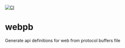 [![CI](https://github.com/linqu-tech/webpb/actions/workflows/continuous-integration-workflow.yml/badge.svg)](https://github.com/linqu-tech/webpb/actions/workflows/continuous-integration-workflow.yml)

# webpb
Generate api definitions for web from protocol buffers file
